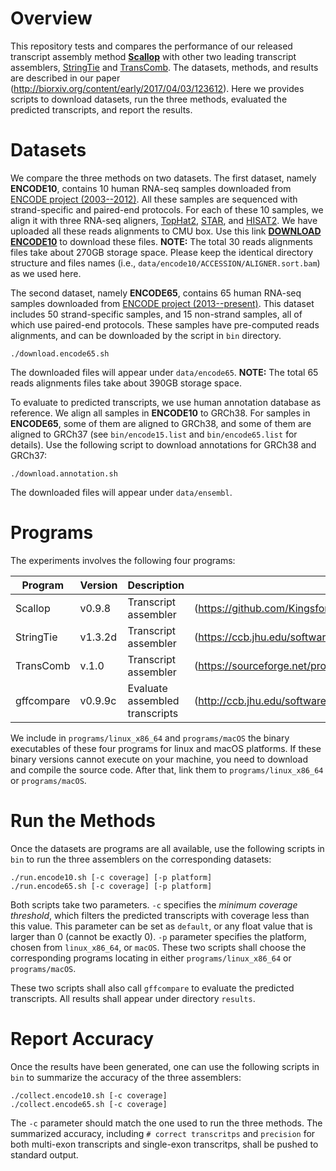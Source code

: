# Overview

This repository tests and compares the performance of our released transcript assembly method
[**Scallop**](https://github.com/Kingsford-Group/scallop) with other two leading transcript assemblers,
[StringTie](https://ccb.jhu.edu/software/stringtie/) and
[TransComb](https://sourceforge.net/projects/transcriptomeassembly/files/).
The datasets, methods, and results are described in our paper
(http://biorxiv.org/content/early/2017/04/03/123612).
Here we provides scripts to download datasets, run the three methods, evaluated the
predicted transcripts, and report the results.

# Datasets
We compare the three methods on two datasets. The first dataset, namely **ENCODE10**,
contains 10 human RNA-seq samples downloaded from [ENCODE project (2003--2012)](https://genome.ucsc.edu/ENCODE/).
All these samples are sequenced with strand-specific and paired-end protocols.
For each of these 10 samples, we align it with three RNA-seq aligners,
[TopHat2](https://ccb.jhu.edu/software/tophat/index.shtml),
[STAR](https://github.com/alexdobin/STAR), and
[HISAT2](https://ccb.jhu.edu/software/hisat2/index.shtml).
We have uploaded all these reads alignments to CMU box.
Use this link [**DOWNLOAD ENCODE10**](https://cmu.box.com/s/zeaxc7iwiis466g1idphtojtarcb6hf4) to download these files.
**NOTE:** The total 30 reads alignments files take about 270GB storage space.
Please keep the identical directory structure and files names
(i.e., `data/encode10/ACCESSION/ALIGNER.sort.bam`) as we used here.

The second dataset, namely **ENCODE65**,
contains 65 human RNA-seq samples downloaded from [ENCODE project (2013--present)](https://www.encodeproject.org/).
This dataset includes 50 strand-specific samples, and 15 non-strand samples, all of which use paired-end protocols.
These samples have pre-computed reads alignments, and can be downloaded by the script in `bin` directory.
```
./download.encode65.sh
```
The downloaded files will appear under `data/encode65`.
**NOTE:** The total 65 reads alignments files take about 390GB storage space.


To evaluate to predicted transcripts, we use human annotation database as reference. 
We align all samples in **ENCODE10** to GRCh38. For samples in **ENCODE65**, some of
them are aligned to GRCh38, and some of them are aligned to GRCh37
(see `bin/encode15.list` and `bin/encode65.list` for details).
Use the following script to download annotations for GRCh38 and GRCh37:
```
./download.annotation.sh
```
The downloaded files will appear under `data/ensembl`.


# Programs

The experiments involves the following four programs:

Program | Version | Description | URL
------------ | ------------ | ------------ | ------------
Scallop | v0.9.8 | Transcript assembler | (https://github.com/Kingsford-Group/scallop) 
StringTie | v1.3.2d | Transcript assembler | (https://ccb.jhu.edu/software/stringtie/) 
TransComb | v.1.0 | Transcript assembler | (https://sourceforge.net/projects/transcriptomeassembly/files/)
gffcompare | v0.9.9c | Evaluate assembled transcripts | (http://ccb.jhu.edu/software/stringtie/gff.shtml)

We include in `programs/linux_x86_64` and `programs/macOS` the binary executables of these four programs for linux and macOS platforms.
If these binary versions cannot execute on your machine, you need to download and compile the source code.
After that, link them to `programs/linux_x86_64` or `programs/macOS`.

# Run the Methods

Once the datasets are programs are all available, use the following scripts in `bin`
to run the three assemblers on the corresponding datasets:
```
./run.encode10.sh [-c coverage] [-p platform]
./run.encode65.sh [-c coverage] [-p platform]
```
Both scripts take two parameters. `-c` specifies the *minimum coverage threshold*,
which filters the predicted transcripts with coverage less than this value. 
This parameter can be set as `default`, or any float value that is larger than 0 (cannot be exactly 0).
`-p` parameter specifies the platform, chosen from `linux_x86_64`, or `macOS`.
These two scripts shall choose the corresponding programs locating in either `programs/linux_x86_64` or `programs/macOS`.

These two scripts shall also call `gffcompare` to evaluate the predicted transcripts. 
All results shall appear under directory `results`.

# Report Accuracy

Once the results have been generated, one can use the following scripts in `bin` to summarize the accuracy of the three assemblers:
```
./collect.encode10.sh [-c coverage]
./collect.encode65.sh [-c coverage]
```
The `-c` parameter should match the one used to run the three methods. 
The summarized accuracy, including `# correct transcritps` and `precision` for both multi-exon transcripts
and single-exon transcritps, shall be pushed to standard output.
